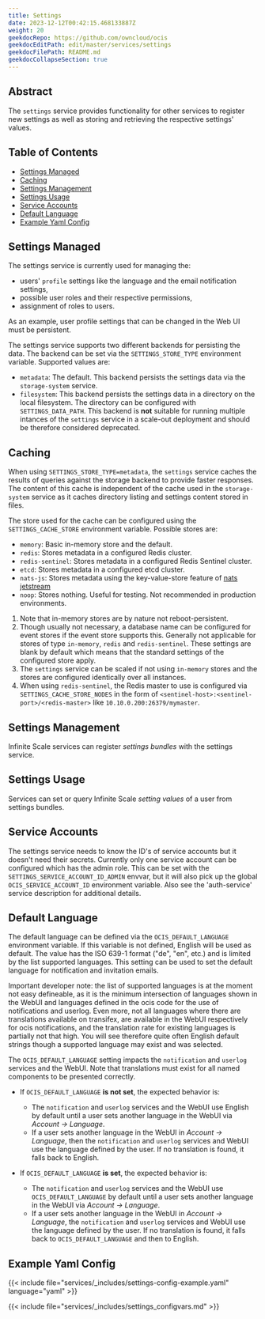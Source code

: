 ```yaml
---
title: Settings
date: 2023-12-12T00:42:15.468133887Z
weight: 20
geekdocRepo: https://github.com/owncloud/ocis
geekdocEditPath: edit/master/services/settings
geekdocFilePath: README.md
geekdocCollapseSection: true
---
```


<!-- Do not edit this file, it is autogenerated. Edit the service README.md instead -->

## Abstract


The `settings` service provides functionality for other services to register new settings as well as storing and retrieving the respective settings' values.


## Table of Contents

* [Settings Managed](#settings-managed)
* [Caching](#caching)
* [Settings Management](#settings-management)
* [Settings Usage](#settings-usage)
* [Service Accounts](#service-accounts)
* [Default Language](#default-language)
* [Example Yaml Config](#example-yaml-config)

## Settings Managed

The settings service is currently used for managing the:

*   users' `profile` settings like the language and the email notification settings,
*   possible user roles and their respective permissions,
*   assignment of roles to users.

As an example, user profile settings that can be changed in the Web UI must be persistent.

The settings service supports two different backends for persisting the data. The backend can be set via the `SETTINGS_STORE_TYPE` environment variable. Supported values are:

*   `metadata`: The default. This backend persists the settings data via the `storage-system` service.
*   `filesystem`: This backend persists the settings data in a directory on the local filesystem.
  The directory can be configured with `SETTINGS_DATA_PATH`. This backend is **not** suitable for running
  multiple intances of the `settings` service in a scale-out deployment and should be therefore considered
  deprecated.

<!--- Note: The diagramm is outdate, leaving it here for a future rework
The diagram shows how the settings service integrates into oCIS:

The diagram shows how the settings service integrates into oCIS:

```mermaid
graph TD
    ows ---|"listSettingsBundles(),<br>saveSettingsValue(value)"| os[ocis-settings]
    owc ---|"listSettingsValues()"| sdk[oC SDK]
    sdk --- sdks{ocis-settings<br>available?}
    sdks ---|"yes"| os
    sdks ---|"no"| defaults[Use set of<br>default values]
    oa[oCIS services<br>e.g. ocis-accounts] ---|"saveSettingsBundle(bundle)"| os
```
-->

## Caching

When using `SETTINGS_STORE_TYPE=metadata`, the `settings` service caches the results of queries against the storage backend to provide faster responses. The content of this cache is independent of the cache used in the `storage-system` service as it caches directory listing and settings content stored in files.

The store used for the cache can be configured using the `SETTINGS_CACHE_STORE` environment variable. Possible stores are:

  -   `memory`: Basic in-memory store and the default.
  -   `redis`: Stores metadata in a configured Redis cluster.
  -   `redis-sentinel`: Stores metadata in a configured Redis Sentinel cluster.
  -   `etcd`: Stores metadata in a configured etcd cluster.
  -   `nats-js`: Stores metadata using the key-value-store feature of [nats jetstream](https://docs.nats.io/nats-concepts/jetstream/key-value-store)
  -   `noop`: Stores nothing. Useful for testing. Not recommended in production environments.

1.  Note that in-memory stores are by nature not reboot-persistent.
2.  Though usually not necessary, a database name can be configured for event
    stores if the event store supports this. Generally not applicable for
    stores of type `in-memory`, `redis` and `redis-sentinel`. These settings
    are blank by default which means that the standard settings of the
    configured store apply.
3.  The `settings` service can be scaled if not using `in-memory` stores and
    the stores are configured identically over all instances.
4.  When using `redis-sentinel`, the Redis master to use is configured via
    `SETTINGS_CACHE_STORE_NODES` in the form of
    `<sentinel-host>:<sentinel-port>/<redis-master>` like
    `10.10.0.200:26379/mymaster`.

## Settings Management

Infinite Scale services can register *settings bundles* with the settings service.

## Settings Usage

Services can set or query Infinite Scale *setting values* of a user from settings bundles.

## Service Accounts

The settings service needs to know the ID's of service accounts but it doesn't need their secrets. Currently only one service account can be configured which has the admin role. This can be set with the `SETTINGS_SERVICE_ACCOUNT_ID_ADMIN` envvar, but it will also pick up the global `OCIS_SERVICE_ACCOUNT_ID` environment variable. Also see the 'auth-service' service description for additional details.

## Default Language

The default language can be defined via the `OCIS_DEFAULT_LANGUAGE` environment variable. If this variable is not defined, English will be used as default. The value has the ISO 639-1 format ("de", "en", etc.) and is limited by the list supported languages. This setting can be used to set the default language for notification and invitation emails.

Important developer note: the list of supported languages is at the moment not easy defineable, as it is the minimum intersection of languages shown in the WebUI and languages defined in the ocis code for the use of notifications and userlog. Even more, not all languages where there are translations available on transifex, are available in the WebUI respectively for ocis notifications, and the translation rate for existing languages is partially not that high. You will see therefore quite often English default strings though a supported language may exist and was selected.

The `OCIS_DEFAULT_LANGUAGE` setting impacts the `notification` and `userlog` services and the WebUI. Note that translations must exist for all named components to be presented correctly.

*   If  `OCIS_DEFAULT_LANGUAGE` **is not set**, the expected behavior is:
    *   The `notification` and `userlog` services and the WebUI use English by default until a user sets another language in the WebUI via _Account -> Language_.
    *    If a user sets another language in the WebUI in _Account -> Language_, then the `notification` and `userlog` services and WebUI use the language defined by the user. If no translation is found, it falls back to English.

*   If  `OCIS_DEFAULT_LANGUAGE` **is set**, the expected behavior is:
    *   The `notification` and `userlog` services and the WebUI use `OCIS_DEFAULT_LANGUAGE`  by default until a user sets another language in the WebUI via _Account -> Language_.
    *   If a user sets another language in the WebUI in _Account -> Language_, the `notification` and `userlog` services and WebUI use the language defined by the user. If no translation is found, it falls back to `OCIS_DEFAULT_LANGUAGE` and then to English.
## Example Yaml Config
{{< include file="services/_includes/settings-config-example.yaml"  language="yaml" >}}

{{< include file="services/_includes/settings_configvars.md" >}}

